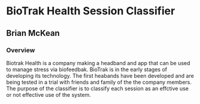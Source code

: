 # BioTrak Health Session Classifier

## Brian McKean

### Overview

Biotrak Health is a company making a headband and app that can be used to manage stress via biofeedbak. BioTrak is in the early stages of developing its technology. The first heabands have been developed and are being tested in a trial with friends and family of the the company members. The purpose of the classifier is to classify each session as an effctive use or not effective use of the system.  

